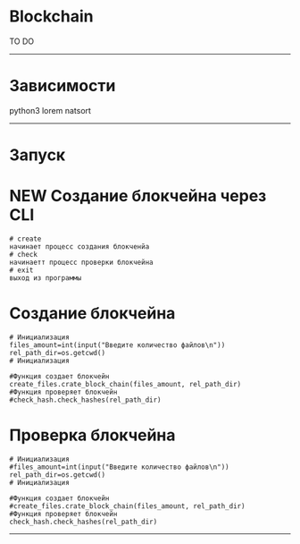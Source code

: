 # Blockchain
TO DO
***
# Зависимости
python3
lorem
natsort
***
# Запуск

# NEW Создание блокчейна через CLI
    # create 
    начинает процесс создания блокченйа
    # check
    начинаетт процесс проверки блокчейна
    # exit
    выход из программы
# Создание блокчейна
    # Инициализация
    files_amount=int(input("Введите количество файлов\n"))
    rel_path_dir=os.getcwd()
    # Инициализация

    #Функция создает блокчейн
    create_files.crate_block_chain(files_amount, rel_path_dir)
    #Функция проверяет блокчейн
    #check_hash.check_hashes(rel_path_dir)

# Проверка блокчейна

    # Инициализация
    #files_amount=int(input("Введите количество файлов\n"))
    rel_path_dir=os.getcwd()
    # Инициализация

    #Функция создает блокчейн
    #create_files.crate_block_chain(files_amount, rel_path_dir)
    #Функция проверяет блокчейн
    check_hash.check_hashes(rel_path_dir)
***
